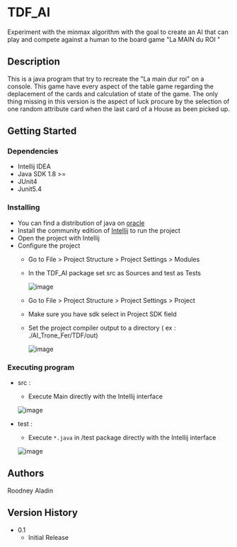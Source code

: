 
# TDF_AI

Experiment with the minmax algorithm with the goal to create an AI that can play and compete against a human to the board game "La MAIN du ROI "

## Description

This is a java program that try to recreate the "La main dur roi" on a console. This game have every aspect of the table game regarding the deplacement of the cards and  calculation of state of the game. The only thing  missing in this version is the aspect of luck procure by the selection of one random attribute card when the last card of a House  as been picked up.

## Getting Started

### Dependencies
* Intellij IDEA 
* Java SDK 1.8 >=
* JUnit4
* Junit5.4

### Installing
* You can find a distribution of java  on [oracle](https://www.oracle.com/java/technologies/downloads/ "Java Downloads")
* Install the community edition of [Intellij](https://www.jetbrains.com/fr-fr/idea/download/#section=windows) to run the project
* Open the project with Intellij 
* Configure the project 
  - Go to File > Project Structure > Project Settings > Modules 
  - In the TDF_AI package set src as Sources and  test as Tests 
    
    ![image](https://user-images.githubusercontent.com/65687404/158407046-25796aa6-1d6b-49c3-9e03-c209fdbf556d.png)
  - Go to File > Project Structure > Project Settings > Project
  - Make sure you have sdk select in Project SDK field
  - Set the project compiler output to a directory ( ex : ./AI_Trone_Fer/TDF/out)
  
    ![image](https://user-images.githubusercontent.com/65687404/158408690-3195699f-387e-47d5-9e72-6b2512020ce1.png)

### Executing program
 * src :
    - Execute Main directly with the Intellij interface
  
    ![image](https://user-images.githubusercontent.com/65687404/158415407-854d32fb-60f1-4792-9d62-813df7abf220.png)

 * test :
    - Execute ```*.java``` in /test package directly with the Intellij interface
  
    ![image](https://user-images.githubusercontent.com/65687404/158414009-7f50382e-940f-481b-861e-b77cd2c2c15e.png)



## Authors

Roodney Aladin  

## Version History

* 0.1
    * Initial Release


